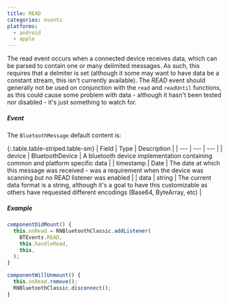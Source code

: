 ```yaml
---
title: READ
categories: events
platforms:
  - android
  - apple
---
```


The read event occurs when a connected device receives data, which can be parsed to contain one or many delimited messages.  As such, this requires that a delmiter is set (although it some may want to have data be a constant stream, this isn't currently available).  The *READ* event should generally not be used on conjunction with the `read` and `readUntil` functions, as this could cause some problem with data - although it hasn't been tested nor disabled - it's just something to watch for.

##### Event

The `BluetoothMessage` default content is:

{:.table.table-striped.table-sm}
| Field | Type | Description |
| --- | --- | --- |
| device | BluetoothDevice | A bluetooth device implementation containing common and platform specific data |
| timestamp | Date | The date at which this message was received - was a requirement when the device was scanning but no READ listener was enabled |
| data | string | The current data format is a string, although it's a goal to have this customizable as others have requested different encodings (Base64, ByteArray, etc) |

##### Example

```javascript
componentDidMount() {
  this.onRead = RNBluetoothClassic.addListener(
    BTEvents.READ,
    this.handleRead,
    this,
  );
}

componentWillUnmount() {
  this.onRead.remove();
  RNBluetoothClassic.disconnect();
}
```